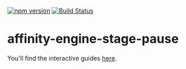 [![npm version](https://badge.fury.io/js/affinity-engine-stage-pause.svg)](https://badge.fury.io/js/affinity-engine-stage-pause)
[![Build Status](https://travis-ci.org/affinity-engine/affinity-engine-stage-pause.svg?branch=master)](https://travis-ci.org/affinity-engine/affinity-engine-stage-pause)

# affinity-engine-stage-pause

You'll find the interactive guides [here](http://www.ember.engine/learn/stage/directions/pause).
